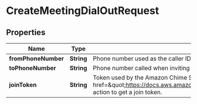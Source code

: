 

# CreateMeetingDialOutRequest


## Properties

| Name | Type | Description | Notes |
|------------ | ------------- | ------------- | -------------|
|**fromPhoneNumber** | **String** | Phone number used as the caller ID when the remote party receives a call. |  |
|**toPhoneNumber** | **String** | Phone number called when inviting someone to a meeting. |  |
|**joinToken** | **String** | Token used by the Amazon Chime SDK attendee. Call the &lt;a href&#x3D;\&quot;https://docs.aws.amazon.com/chime/latest/APIReference/API_CreateAttendee.html\&quot;&gt;CreateAttendee&lt;/a&gt; action to get a join token. |  |



